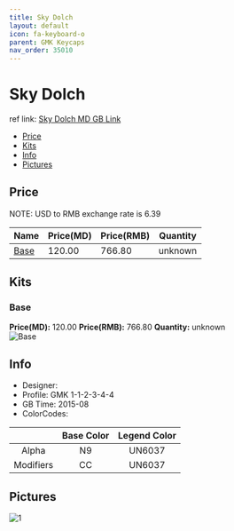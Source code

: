 ```yaml
---
title: Sky Dolch
layout: default
icon: fa-keyboard-o
parent: GMK Keycaps
nav_order: 35010
---
```


# Sky Dolch

ref link: [Sky Dolch MD GB Link](https://www.massdrop.com/buy/gmk-sky-dolch)

* [Price](#price)
* [Kits](#kits)
* [Info](#info)
* [Pictures](#pictures)


## Price  
NOTE: USD to RMB exchange rate is 6.39

| Name          | Price(MD)    |  Price(RMB) | Quantity |
| ------------- | ------------ |  ---------- | -------- |
|[Base](#base)|120.00|766.80|unknown|


## Kits
### Base
**Price(MD):** 120.00    **Price(RMB):** 766.80    **Quantity:** unknown  
<img src="{{ 'assets/images/gmk-keycaps/skydolch/kits_pics/base.jpeg' | relative_url }}" alt="Base" class="image featured">


## Info
* Designer: 
* Profile: GMK 1-1-2-3-4-4
* GB Time: 2015-08
* ColorCodes:  

||Base Color      | Legend Color
|:-------------: |:-------------: | :------------:
|Alpha|N9|UN6037
|Modifiers|CC|UN6037

## Pictures
<img src="{{ 'assets/images/gmk-keycaps/skydolch/rendering_pics/1.jpg' | relative_url }}" alt="1" class="image featured">
